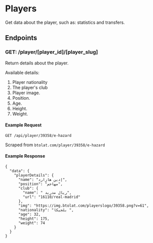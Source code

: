 # Players
Get data about the player, such as: statistics and transfers.

## Endpoints
### GET: /player/[player_id]/[player_slug]
Return details about the player.

Available details:
1. Player nationality
2. The player's club
3. Player image.
4. Position.
5. Age.
6. Height.
7. Weight.

#### Example Request
`GET /api/player/39358/e-hazard`

Scraped from `btolat.com/player/39358/e-hazard`

#### Example Response
```
{
  "data": {
    "playerDetails": {
      "name": "إدين هازارد",
      "position": "مهاجم",
      "club": {
        "name": " ريال مدريد",
        "url": "16110/real-madrid"
      },
      "img": "https://img.btolat.com/playerslogo/39358.png?v=61",
      "nationality": "بلجيكا ",
      "age": 32,
      "height": 175,
      "weight": 74
    }
  }
}
```
